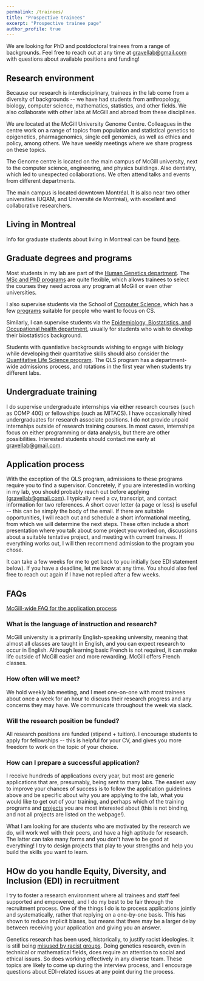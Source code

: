```yaml
---
permalink: /trainees/
title: "Prospective trainees"
excerpt: "Prospective trainee page"
author_profile: true
---
```


We are looking for PhD and postdoctoral trainees from a range of backgrounds. 
Feel free to reach out at any time at [gravellab@gmail.com](mailto:gravellab@gmail.com) with questions about available positions and funding! 

## Research environment

Because our research is interdisciplinary, trainees in the lab come from a diversity of backgrounds -- we have had students from anthropology, biology, computer science, mathematics, statistics, and other fields. We also collaborate with other labs at McGill and abroad from these disciplines. 

We are located at the McGill University Genome Centre. Colleagues in the centre work on a range of topics from population and statistical genetics to epigenetics, pharmagenomics, single cell genomics, as well as ethics and policy, among others. We have weekly meetings where we share progress on these topics. 

The Genome centre is located on the main campus of McGill university, next to the computer science, engineering, and physics buildings. Also dentistry, which led to unexpected collaborations. We often attend talks and events from different departments. 

The main campus is located downtown Montréal. It is also near two other universities (UQAM, and Université de Montréal), with excellent and collaborative researchers.  

## Living in Montreal

Info for graduate students about living in Montreal can be found [here](https://www.mcgill.ca/gradapplicants/gradlife/living-montreal).


## Graduate degrees and programs

Most students in my lab are part of the [Human Genetics department](https://www.mcgill.ca/humangenetics/). The [MSc and PhD programs](https://www.mcgill.ca/humangenetics/our-programs/msc-and-phd-programs) are quite flexible, which allows trainees to select the courses they need across any program at McGill or even other universities. 

I also supervise students via the School of [Computer Science](https://www.cs.mcgill.ca/), which has a few [programs](https://www.cs.mcgill.ca/graduate/future/overview/) suitable for people who want to focus on CS.  

Similarly, I can supervise students via the [Epidemiology, Biostatistics, and Occupational health department](https://www.mcgill.ca/epi-biostat-occh/), usually for students who wish to develop their biostatistics background. 

Students with quantiative backgrounds wishing to engage with biology while developing their quantitative skills should also consider the [Quantitative Life Science program](https://www.mcgill.ca/qls/). The QLS program has a department-wide admissions process, and rotations in the first year when students try different labs.    

## Undergraduate training

I do supervise undergraduate internships via either research courses (such as COMP 400) or fellowships (such as MITACS). I have occasionally hired undergraduates for research associate positions. I do not provide unpaid internships outside of research training courses. In most cases, internships focus on either programming or data analysis, but there are other possibilities. Interested students should contact me early at [gravellab@gmail.com](mailto:gravellab@gmail.com). 

## Application process

With the exception of the QLS program, admissions to these programs require you to find a supervisor. Concretely, if you are interested in working in my lab, you should probably reach out before applying ([gravellab@gmail.com](mailto:gravellab@gmail.com)). I typically need a cv, transcript, and contact information for two references. A short cover letter (a page or less) is useful -- this can be simply the body of the email. If there are suitable opportunities, I will reach out and schedule a short informational meeting, from which we will determine the next steps. These often include a short presentation where you talk about some project you worked on, discussions about a suitable tentative project, and meeting with current trainees. If everything works out, I will then recommend admission to the program you chose. 

It can take a few weeks for me to get back to you initially (see EDI statement below). If you have a deadline, let me know at any time. You should also feel free to reach out again if I have not replied after a few weeks. 


   


## FAQs


[McGill-wide FAQ for the application process](https://www.mcgill.ca/gradapplicants/how-apply/application-support)

### What is the language of instruction and research?

McGill university is a primarily English-speaking university, meaning that almost all classes are taught in English, and you can expect research to occur in English. Although learning basic French is not required, it can make life outside of McGill easier and more rewarding. McGill offers French classes.

### How often will we meet?

We hold weekly lab meeting, and I meet one-on-one with most trainees about once a week for an hour to discuss their research progress and any concerns they may have. We communicate throughout the week via slack. 

### Will the research position be funded?

All research positions are funded (stipend + tuition). I encourage students to apply for fellowships -- this is helpful for your CV, and gives you more freedom to work on the topic of your choice.

### How can I prepare a successful application?

I receive hundreds of applications every year, but most are generic applications that are, presumably, being sent to many labs. The easiest way to improve your chances of success is to follow the application guidelines above and be specific about why you are applying to the lab, what you would like to get out of your training, and perhaps which of the training programs and [projects](/projects/) you are most interested about (this is not binding, and not all projects are listed on the webpage!).

What I am looking for are students who are motivated by the research we do, will work well with their peers, and have a high aptitude for research. The latter can take many forms and you don't have to be good at everything! I try to design projects that play to your strengths and help you build the skills you want to learn. 

## HOw do you handle Equity, Diversity, and Inclusion (EDI) in recruitment

I try to foster a research environment where all trainees and staff feel supported and empowered, and I do my best to be fair through the recruitment process. One of the things I do is to process applications jointly and systematically, rather that replying on a one-by-one basis. This has shown to reduce implicit biases, but means that there may be a larger delay between receiving your application and giving you an answer.       

Genetics research has been used, historically, to justify racist ideologies. It is still being [misused by racist groups](https://www.nature.com/articles/d41586-022-03252-z). Doing genetics research, even in technical or mathematical fields, does require an attention to social and ethical issues. So does working effectively in any diverse team. These topics are likely to come up during the interview process, and I encourage questions about EDI-related issues at any point during the process.


